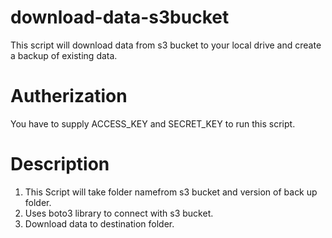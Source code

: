 # download-data-s3bucket
This script will download data from s3 bucket to your local drive and create a backup of existing data.

# Autherization
You have to supply ACCESS_KEY and SECRET_KEY to run this script.

# Description
1. This Script will take folder namefrom s3 bucket and version of back up folder.
2. Uses boto3 library to connect with s3 bucket.
3. Download data to destination folder. 
